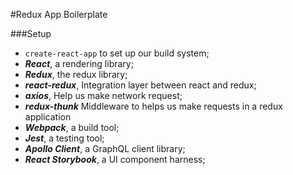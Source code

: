 #Redux App Boilerplate 

###Setup

- ```create-react-app``` to set up our build system;
- ***React***, a rendering library;
- ***Redux***, the redux library;
- ***react-redux***, Integration layer between react and redux;
- ***axios***, Help us make network request;
- ***redux-thunk*** Middleware to helps us make requests in a redux application
- ***Webpack***, a build tool; 
- ***Jest***, a testing tool;
- ***Apollo Client***, a GraphQL client library;
- ***React Storybook***, a UI component harness;
